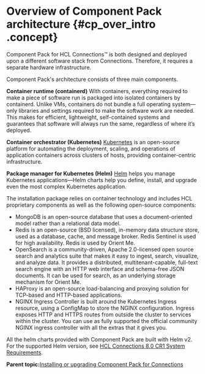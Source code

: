 # Overview of Component Pack architecture {#cp_over_intro .concept}

Component Pack for HCL Connections™ is both designed and deployed upon a different software stack from Connections. Therefore, it requires a separate hardware infrastructure.

Component Pack's architecture consists of three main components.

**Container runtime \(containerd\)**
With containers, everything required to make a piece of software run is packaged into isolated containers by containerd. Unlike VMs, containers do not bundle a full operating system—only libraries and settings required to make the software work are needed. This makes for efficient, lightweight, self-contained systems and guarantees that software will always run the same, regardless of where it’s deployed.

**Container orchestrator \(Kubernetes\)**
[Kubernetes](https://kubernetes.io/) is an open-source platform for automating the deployment, scaling, and operations of application containers across clusters of hosts, providing container-centric infrastructure.

**Package manager for Kubernetes \(Helm\)**
[Helm](https://v2.helm.sh/) helps you manage Kubernetes applications—Helm charts help you define, install, and upgrade even the most complex Kubernetes application.

The installation package relies on container technology and includes HCL proprietary components as well as the following open-source components:

-   MongoDB is an open-source database that uses a document-oriented model rather than a relational data model.
-   Redis is an open-source \(BSD licensed\), in-memory data structure store, used as a database, cache, and message broker. Redis Sentinel is used for high availability. Redis is used by Orient Me.
-   OpenSearch is a community-driven, Apache 2.0-licensed open source search and analytics suite that makes it easy to ingest, search, visualize, and analyze data. It provides a distributed, multitenant-capable, full-text search engine with an HTTP web interface and schema-free JSON documents. It can be used for search, as an underlying storage mechanism for Orient Me.
-   HAProxy is an open-source load-balancing and proxying solution for TCP-based and HTTP-based applications.
-   NGINX Ingress Controller is built around the Kubernetes Ingress resource, using a ConfigMap to store the NGINX configuration. Ingress exposes HTTP and HTTPS routes from outside the cluster to services within the cluster. You can use as fully supported the official community NGINX ingress controller with all the extras that it gives you.

All the helm charts provided with Component Pack are built with Helm v2. For the supported Helm version, see [HCL Connections 8.0 CR1 System Requirements](https://support.hcltechsw.com/csm?id=kb_article&sysparm_article=KB0073654).

**Parent topic:**[Installing or upgrading Component Pack for Connections](../install/cp_install_config_intro.md)

